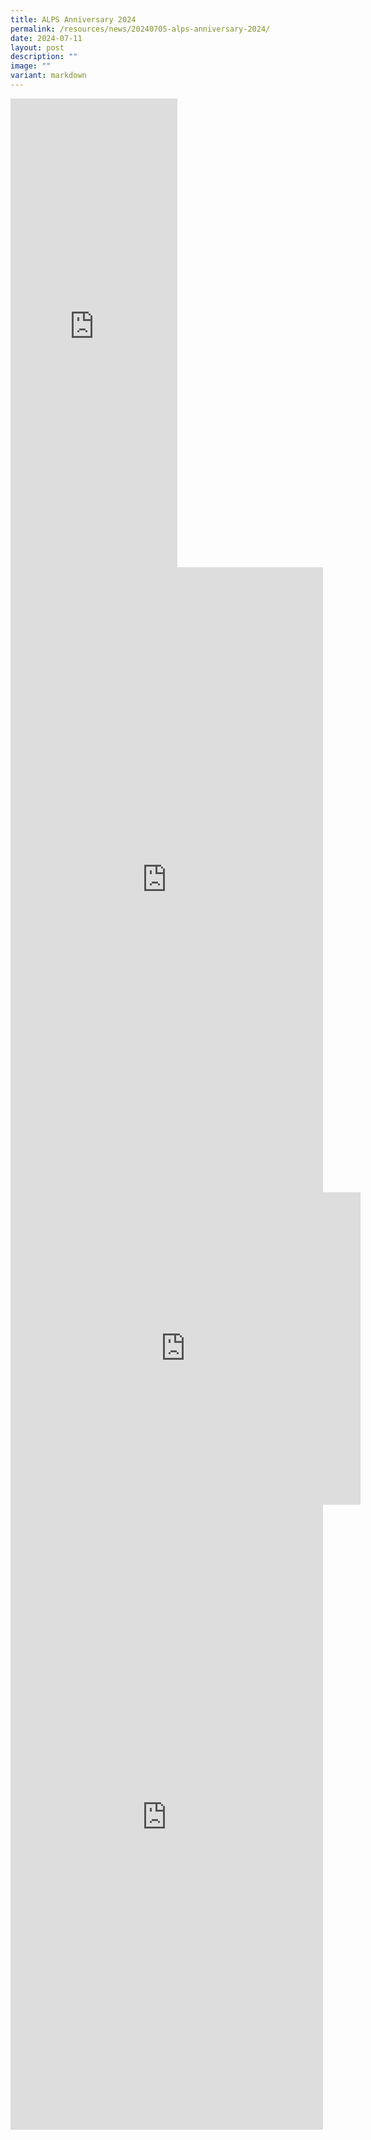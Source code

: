 ```yaml
---
title: ALPS Anniversary 2024
permalink: /resources/news/20240705-alps-anniversary-2024/
date: 2024-07-11
layout: post
description: ""
image: ""
variant: markdown
---
```

<iframe allow="autoplay; clipboard-write; encrypted-media; picture-in-picture; web-share" allowfullscreen="true" frameborder="0" scrolling="no" style="border:none;overflow:hidden" height="750" width="267" src="https://www.facebook.com/plugins/video.php?height=476&amp;href=https%3A%2F%2Fwww.facebook.com%2Falpshealthcaresupplychain%2Fvideos%2F1492514718022530%2F&amp;show_text=true&amp;width=267&amp;t=0"></iframe>

<iframe allow="autoplay; clipboard-write; encrypted-media; picture-in-picture; web-share" allowfullscreen="true" frameborder="0" scrolling="no" style="border:none;overflow:hidden" height="1000" width="500" src="https://www.facebook.com/plugins/post.php?href=https%3A%2F%2Fwww.facebook.com%2Falpshealthcaresupplychain%2Fposts%2Fpfbid02YTXQTLmBaszdRZyGaUtm3qReGfF9PCiyP1dZk8yjk6abfBbgAiouG18zPpgDvCDBl&amp;show_text=true&amp;width=500"></iframe>

<iframe allow="autoplay; clipboard-write; encrypted-media; picture-in-picture; web-share" allowfullscreen="true" frameborder="0" scrolling="no" style="border:none;overflow:hidden" height="500" width="560" src="https://www.facebook.com/plugins/video.php?height=314&amp;href=https%3A%2F%2Fwww.facebook.com%2Falpshealthcaresupplychain%2Fvideos%2F779426447737368%2F&amp;show_text=true&amp;width=560&amp;t=0"></iframe>

<iframe allow="autoplay; clipboard-write; encrypted-media; picture-in-picture; web-share" allowfullscreen="true" frameborder="0" scrolling="no" style="border:none;overflow:hidden" height="1000" width="500" src="https://www.facebook.com/plugins/post.php?href=https%3A%2F%2Fwww.facebook.com%2Falpshealthcaresupplychain%2Fposts%2Fpfbid0muchuda7Pxq1hwaepUJWyLY1kE5PKaVBXmEXPKLbCEXCoeUQfV1HZ8wB55WbJyxHl&amp;show_text=true&amp;width=500"></iframe>